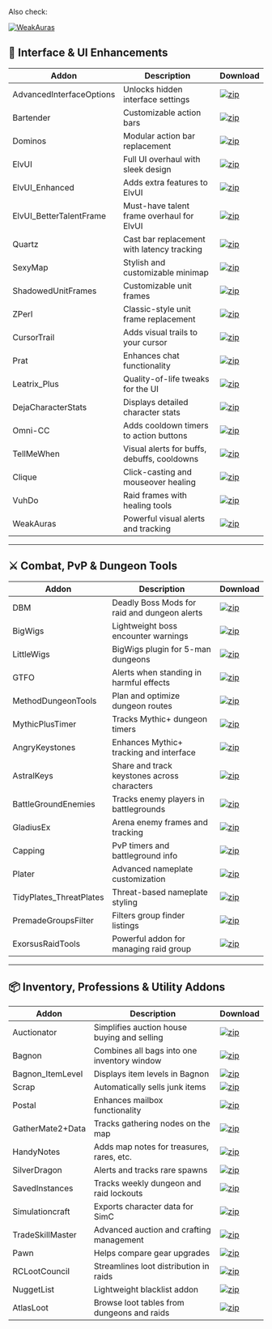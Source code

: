 Also check: 


[![WeakAuras](https://dummyimage.com/200x100/4a90e2/ffffff&text=WeakAuras%20%E2%86%92)](https://github.com/dopalone/Addons-7.3.5/blob/main/WeakAuras.MD)

## 🧩 Interface & UI Enhancements

| Addon | Description | Download |
|-------|-------------|----------|
| AdvancedInterfaceOptions | Unlocks hidden interface settings | [![zip](https://img.shields.io/badge/download-zip-blue)](https://github.com/dopalone/Addons-7.3.5/raw/main/Addons/AdvancedInterfaceOptions.zip) |
| Bartender | Customizable action bars | [![zip](https://img.shields.io/badge/download-zip-blue)](https://github.com/dopalone/Addons-7.3.5/raw/main/Addons/Bartender.zip) |
| Dominos | Modular action bar replacement | [![zip](https://img.shields.io/badge/download-zip-blue)](https://github.com/dopalone/Addons-7.3.5/raw/main/Addons/Dominos.zip) |
| ElvUI | Full UI overhaul with sleek design | [![zip](https://img.shields.io/badge/download-zip-blue)](https://github.com/dopalone/Addons-7.3.5/raw/main/Addons/ElvUI.zip) |
| ElvUI_Enhanced | Adds extra features to ElvUI | [![zip](https://img.shields.io/badge/download-zip-blue)](https://github.com/dopalone/Addons-7.3.5/raw/main/Addons/ElvUI_Enhanced.zip) |
| ElvUI_BetterTalentFrame | Must-have talent frame overhaul for ElvUI | [![zip](https://img.shields.io/badge/download-zip-blue)](https://github.com/dopalone/Addons-7.3.5/raw/main/Addons/ElvUI_BetterTalentFrame.zip) |
| Quartz | Cast bar replacement with latency tracking | [![zip](https://img.shields.io/badge/download-zip-blue)](https://github.com/dopalone/Addons-7.3.5/raw/main/Addons/Quartz.zip) |
| SexyMap | Stylish and customizable minimap | [![zip](https://img.shields.io/badge/download-zip-blue)](https://github.com/dopalone/Addons-7.3.5/raw/main/Addons/SexyMap.zip) |
| ShadowedUnitFrames | Customizable unit frames | [![zip](https://img.shields.io/badge/download-zip-blue)](https://github.com/dopalone/Addons-7.3.5/raw/main/Addons/ShadowedUnitFrames.zip) |
| ZPerl | Classic-style unit frame replacement | [![zip](https://img.shields.io/badge/download-zip-blue)](https://github.com/dopalone/Addons-7.3.5/raw/main/Addons/ZPerl.zip) |
| CursorTrail | Adds visual trails to your cursor | [![zip](https://img.shields.io/badge/download-zip-blue)](https://github.com/dopalone/Addons-7.3.5/raw/main/Addons/CursorTrail.zip) |
| Prat | Enhances chat functionality | [![zip](https://img.shields.io/badge/download-zip-blue)](https://github.com/dopalone/Addons-7.3.5/raw/main/Addons/Prat.zip) |
| Leatrix_Plus | Quality-of-life tweaks for the UI | [![zip](https://img.shields.io/badge/download-zip-blue)](https://github.com/dopalone/Addons-7.3.5/raw/main/Addons/Leatrix_Plus.zip) |
| DejaCharacterStats | Displays detailed character stats | [![zip](https://img.shields.io/badge/download-zip-blue)](https://github.com/dopalone/Addons-7.3.5/raw/main/Addons/DejaCharacterStats.zip) |
| Omni-CC | Adds cooldown timers to action buttons | [![zip](https://img.shields.io/badge/download-zip-blue)](https://github.com/dopalone/Addons-7.3.5/raw/main/Addons/Omni-CC.zip) |
| TellMeWhen | Visual alerts for buffs, debuffs, cooldowns | [![zip](https://img.shields.io/badge/download-zip-blue)](https://github.com/dopalone/Addons-7.3.5/raw/main/Addons/TellMeWhen.zip) |
| Clique | Click-casting and mouseover healing | [![zip](https://img.shields.io/badge/download-zip-blue)](https://github.com/dopalone/Addons-7.3.5/raw/main/Addons/Clique.zip) |
| VuhDo | Raid frames with healing tools | [![zip](https://img.shields.io/badge/download-zip-blue)](https://github.com/dopalone/Addons-7.3.5/raw/main/Addons/VuhDo.zip) |
| WeakAuras | Powerful visual alerts and tracking | [![zip](https://img.shields.io/badge/download-zip-blue)](https://github.com/dopalone/Addons-7.3.5/raw/main/Addons/WeakAuras.zip) |


---

## ⚔️ Combat, PvP & Dungeon Tools

| Addon | Description | Download |
|-------|-------------|----------|
| DBM | Deadly Boss Mods for raid and dungeon alerts | [![zip](https://img.shields.io/badge/download-zip-blue)](https://github.com/dopalone/Addons-7.3.5/raw/main/Addons/DBM.zip) |
| BigWigs | Lightweight boss encounter warnings | [![zip](https://img.shields.io/badge/download-zip-blue)](https://github.com/dopalone/Addons-7.3.5/raw/main/Addons/BigWigs.zip) |
| LittleWigs | BigWigs plugin for 5-man dungeons | [![zip](https://img.shields.io/badge/download-zip-blue)](https://github.com/dopalone/Addons-7.3.5/raw/main/Addons/LittleWigs.zip) |
| GTFO | Alerts when standing in harmful effects | [![zip](https://img.shields.io/badge/download-zip-blue)](https://github.com/dopalone/Addons-7.3.5/raw/main/Addons/GTFO.zip) |
| MethodDungeonTools | Plan and optimize dungeon routes | [![zip](https://img.shields.io/badge/download-zip-blue)](https://github.com/dopalone/Addons-7.3.5/raw/main/Addons/MethodDungeonTools.zip) |
| MythicPlusTimer | Tracks Mythic+ dungeon timers | [![zip](https://img.shields.io/badge/download-zip-blue)](https://github.com/dopalone/Addons-7.3.5/raw/main/Addons/MythicPlusTimer.zip) |
| AngryKeystones | Enhances Mythic+ tracking and interface | [![zip](https://img.shields.io/badge/download-zip-blue)](https://github.com/dopalone/Addons-7.3.5/raw/main/Addons/AngryKeystones.zip) |
| AstralKeys | Share and track keystones across characters | [![zip](https://img.shields.io/badge/download-zip-blue)](https://github.com/dopalone/Addons-7.3.5/raw/main/Addons/AstralKeys.zip) |
| BattleGroundEnemies | Tracks enemy players in battlegrounds | [![zip](https://img.shields.io/badge/download-zip-blue)](https://github.com/dopalone/Addons-7.3.5/raw/main/Addons/BattleGroundEnemies.zip) |
| GladiusEx | Arena enemy frames and tracking | [![zip](https://img.shields.io/badge/download-zip-blue)](https://github.com/dopalone/Addons-7.3.5/raw/main/Addons/GladiusEx.zip) |
| Capping | PvP timers and battleground info | [![zip](https://img.shields.io/badge/download-zip-blue)](https://github.com/dopalone/Addons-7.3.5/raw/main/Addons/Capping.zip) |
| Plater | Advanced nameplate customization | [![zip](https://img.shields.io/badge/download-zip-blue)](https://github.com/dopalone/Addons-7.3.5/raw/main/Addons/Plater.zip) |
| TidyPlates_ThreatPlates | Threat-based nameplate styling | [![zip](https://img.shields.io/badge/download-zip-blue)](https://github.com/dopalone/Addons-7.3.5/raw/main/Addons/TidyPlates_ThreatPlates.zip) |
| PremadeGroupsFilter | Filters group finder listings | [![zip](https://img.shields.io/badge/download-zip-blue)](https://github.com/dopalone/Addons-7.3.5/raw/main/Addons/PremadeGroupsFilter.zip) |
| ExorsusRaidTools | Powerful addon for managing raid group | [![zip](https://img.shields.io/badge/download-zip-blue)](https://github.com/dopalone/Addons-7.3.5/raw/main/Addons/ExRT3910.zip) |

---

## 📦 Inventory, Professions & Utility Addons

| Addon | Description | Download |
|-------|-------------|----------|
| Auctionator | Simplifies auction house buying and selling | [![zip](https://img.shields.io/badge/download-zip-blue)](https://github.com/dopalone/Addons-7.3.5/raw/main/Addons/Auctionator.zip) |
| Bagnon | Combines all bags into one inventory window | [![zip](https://img.shields.io/badge/download-zip-blue)](https://github.com/dopalone/Addons-7.3.5/raw/main/Addons/Bagnon.zip) |
| Bagnon_ItemLevel | Displays item levels in Bagnon | [![zip](https://img.shields.io/badge/download-zip-blue)](https://github.com/dopalone/Addons-7.3.5/raw/main/Addons/Bagnon_ItemLevel.zip) |
| Scrap | Automatically sells junk items | [![zip](https://img.shields.io/badge/download-zip-blue)](https://github.com/dopalone/Addons-7.3.5/raw/main/Addons/Scrap.zip) |
| Postal | Enhances mailbox functionality | [![zip](https://img.shields.io/badge/download-zip-blue)](https://github.com/dopalone/Addons-7.3.5/raw/main/Addons/Postal.zip) |
| GatherMate2+Data | Tracks gathering nodes on the map | [![zip](https://img.shields.io/badge/download-zip-blue)](https://github.com/dopalone/Addons-7.3.5/raw/main/Addons/GatherMate2+Data.zip) |
| HandyNotes | Adds map notes for treasures, rares, etc. | [![zip](https://img.shields.io/badge/download-zip-blue)](https://github.com/dopalone/Addons-7.3.5/raw/main/Addons/HandyNotes.zip) |
| SilverDragon | Alerts and tracks rare spawns | [![zip](https://img.shields.io/badge/download-zip-blue)](https://github.com/dopalone/Addons-7.3.5/raw/main/Addons/SilverDragon.zip) |
| SavedInstances | Tracks weekly dungeon and raid lockouts | [![zip](https://img.shields.io/badge/download-zip-blue)](https://github.com/dopalone/Addons-7.3.5/raw/main/Addons/SavedInstances.zip) |
| Simulationcraft | Exports character data for SimC | [![zip](https://img.shields.io/badge/download-zip-blue)](https://github.com/dopalone/Addons-7.3.5/raw/main/Addons/Simulationcraft.zip) |
| TradeSkillMaster | Advanced auction and crafting management | [![zip](https://img.shields.io/badge/download-zip-blue)](https://github.com/dopalone/Addons-7.3.5/raw/main/Addons/TradeSkillMaster.zip) |
| Pawn | Helps compare gear upgrades | [![zip](https://img.shields.io/badge/download-zip-blue)](https://github.com/dopalone/Addons-7.3.5/raw/main/Addons/Pawn.zip) |
| RCLootCouncil | Streamlines loot distribution in raids | [![zip](https://img.shields.io/badge/download-zip-blue)](https://github.com/dopalone/Addons-7.3.5/raw/main/Addons/RCLootCouncil.zip) |
| NuggetList | Lightweight blacklist addon | [![zip](https://img.shields.io/badge/download-zip-blue)](https://github.com/dopalone/Addons-7.3.5/raw/main/Addons/NuggetList.zip) |
| AtlasLoot | Browse loot tables from dungeons and raids | [![zip](https://img.shields.io/badge/download-zip-blue)](https://github.com/dopalone/Addons-7.3.5/raw/main/Addons/AtlasLoot.zip) |
